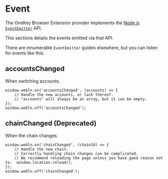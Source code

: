 # Event

The OneKey Browser Extension provider implements the [Node.js `EventEmitter`](https://nodejs.org/api/events.html) API.

This sections details the events emitted via that API.

There are innumerable `EventEmitter` guides elsewhere, but you can listen for events like this:



## accountsChanged

When switching accounts.

```
window.webln.on('accountsChanged', (accounts) => {  
    // Handle the new accounts, or lack thereof.
    // "accounts" will always be an array, but it can be empty.
});
window.webln.off('accountsChanged');
```

## chainChanged **(Deprecated)**

When the chain changes.

```
window.webln.on('chainChanged', (chainId) => {  
    // Handle the new chain.  
    // Correctly handling chain changes can be complicated.  
    // We recommend reloading the page unless you have good reason not to.  window.location.reload();
});
window.webln.off('chainChanged');
```
